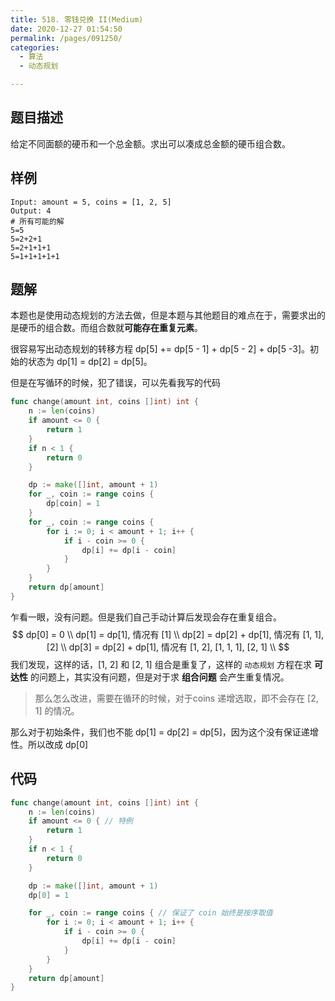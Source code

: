 ```yaml
---
title: 518. 零钱兑换 II(Medium)
date: 2020-12-27 01:54:50
permalink: /pages/091250/
categories: 
  - 算法
  - 动态规划

---
```


## 题目描述

给定不同面额的硬币和一个总金额。求出可以凑成总金额的硬币组合数。

## 样例

```
Input: amount = 5, coins = [1, 2, 5]
Output: 4
# 所有可能的解
5=5
5=2+2+1
5=2+1+1+1
5=1+1+1+1+1
```

## 题解

本题也是使用动态规划的方法去做，但是本题与其他题目的难点在于，需要求出的是硬币的组合数。而组合数就**可能存在重复元素**。

很容易写出动态规划的转移方程  dp[5] += dp[5 - 1] + dp[5 - 2] + dp[5 -3]。初始的状态为 dp[1] = dp[2] = dp[5]。

但是在写循环的时候，犯了错误，可以先看我写的代码

```go
func change(amount int, coins []int) int {
    n := len(coins)
    if amount <= 0 {
        return 1
    }
    if n < 1 {
        return 0
    }

    dp := make([]int, amount + 1)
    for _, coin := range coins {
        dp[coin] = 1
    }
    for _, coin := range coins {
        for i := 0; i < amount + 1; i++ {
            if i - coin >= 0 {
                dp[i] += dp[i - coin]
            }
        }
    }
    return dp[amount]
}
```

乍看一眼，没有问题。但是我们自己手动计算后发现会存在重复组合。
$$
dp[0] = 0 \\ 
dp[1] = dp[1], 情况有 [1] \\
dp[2] = dp[2] + dp[1], 情况有 [1, 1], [2] \\
dp[3] = dp[2] + dp[1], 情况有 [1, 2], [1, 1, 1], [2, 1] \\
$$
我们发现，这样的话，[1, 2] 和 [2, 1] 组合是重复了，这样的 `动态规划` 方程在求 **可达性** 的问题上，其实没有问题，但是对于求 **组合问题** 会产生重复情况。

> 那么怎么改进，需要在循环的时候，对于coins 递增选取，即不会存在 [2, 1] 的情况。

那么对于初始条件，我们也不能 dp[1] = dp[2] = dp[5]，因为这个没有保证递增性。所以改成 dp[0]

## 代码

```go
func change(amount int, coins []int) int {
    n := len(coins)
    if amount <= 0 { // 特例
        return 1
    }
    if n < 1 {
        return 0
    }

    dp := make([]int, amount + 1)
    dp[0] = 1

    for _, coin := range coins { // 保证了 coin 始终是按序取值
        for i := 0; i < amount + 1; i++ {
            if i - coin >= 0 {
                dp[i] += dp[i - coin]
            }
        }
    }
    return dp[amount]
}
```

